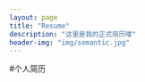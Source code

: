 ```yaml
---
layout: page
title: "Resume"
description: "这里是我的正式简历喽"  
header-img: "img/semantic.jpg"  
---
```


#个人简历

